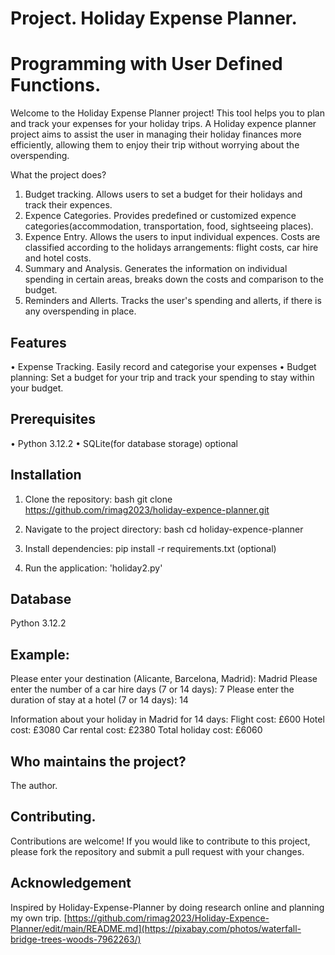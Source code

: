 #  Project. Holiday Expense Planner.
#  Programming with User Defined Functions.

Welcome to the Holiday Expense Planner project! This tool helps you to plan and track your expenses for your holiday trips.
A Holiday expence planner project aims to assist the user in managing their holiday finances more efficiently, allowing them to enjoy their trip without worrying about the overspending.

What the project does?
1. Budget tracking. Allows users to set a budget for their holidays and track their expences.
2. Expence Categories.  Provides predefined or customized expence categories(accommodation, transportation, food, sightseeing places).
3. Expence Entry. Allows the users to input individual expences. Costs are classified according to the holidays arrangements: flight costs, car hire and hotel costs.
4. Summary and Analysis. Generates the information on individual spending in certain areas, breaks down the costs and comparison to the budget.
5. Reminders and Allerts. Tracks the user's spending and allerts, if there is any overspending in place.

## Features
• Expense Tracking. Easily record and categorise your expenses 
• Budget planning: Set a budget for your trip and track your spending to stay within your budget.

## Prerequisites
• Python 3.12.2
• SQLite(for database storage) optional

## Installation
1. Clone the repository:
bash
git clone https://github.com/rimag2023/holiday-expence-planner.git

2. Navigate to the project directory:
bash
cd holiday-expence-planner 
3. Install dependencies:
pip install -r requirements.txt (optional)
4. Run the application: 'holiday2.py'

## Database 
Python 3.12.2

## Example:
Please enter your destination (Alicante, Barcelona, Madrid): Madrid
Please enter the number of a car hire days (7  or 14 days): 7
Please enter the duration of stay at a hotel (7 or 14 days): 14

Information about your holiday in Madrid for 14 days: 
Flight cost: £600
Hotel cost: £3080
Car rental cost: £2380
Total holiday cost: £6060


## Who maintains the project?
The author.

## Contributing.
Contributions are welcome! If you would like to contribute to this project, please fork the repository and submit a pull request with your changes.

   
   
## Acknowledgement
Inspired by Holiday-Expense-Planner by doing research online and planning my own trip.
[https://github.com/rimag2023/Holiday-Expence-Planner/edit/main/README.md](https://pixabay.com/photos/waterfall-bridge-trees-woods-7962263/)
